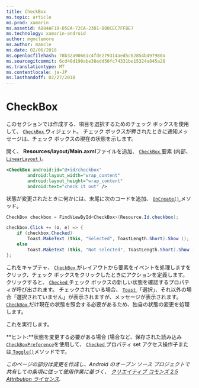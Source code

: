 ```yaml
---
title: CheckBox
ms.topic: article
ms.prod: xamarin
ms.assetid: A884AF10-D5EA-72CA-2301-B80CEC7FFBE7
ms.technology: xamarin-android
author: mgmclemore
ms.author: mamcle
ms.date: 02/06/2018
ms.openlocfilehash: 78b32a90661c4fde279314aed5c62854b497980a
ms.sourcegitcommit: 6cd40d190abe38edd50fc74331be15324a845a28
ms.translationtype: MT
ms.contentlocale: ja-JP
ms.lasthandoff: 02/27/2018
---
```

# <a name="checkbox"></a>CheckBox

このセクションでは作成する、項目を選択するためのチェック ボックスを使用して、 [ `CheckBox` ](https://developer.xamarin.com/api/type/Android.Widget.CheckBox)ウィジェット。 チェック ボックスが押されたときに通知メッセージは、チェック ボックスの現在の状態を示します。

開く、 **Resources/layout/Main.axml**ファイルを追加、 [ `CheckBox` ](https://developer.xamarin.com/api/type/Android.Widget.CheckBox/)要素 (内部、 [ `LinearLayout` ](https://developer.xamarin.com/api/type/Android.Widget.LinearLayout))。

```xml
<CheckBox android:id="@+id/checkbox"
        android:layout_width="wrap_content"
        android:layout_height="wrap_content"
        android:text="check it out" />
```

状態が変更されたときに何かには、末尾に次のコードを追加、 [ `OnCreate()` ](https://developer.xamarin.com/api/member/Android.App.Activity.OnCreate/p/Android.OS.Bundle/Android.OS.PersistableBundle)メソッド。

```csharp
CheckBox checkbox = FindViewById<CheckBox>(Resource.Id.checkbox);

checkbox.Click += (o, e) => {
    if (checkbox.Checked)
        Toast.MakeText (this, "Selected", ToastLength.Short).Show ();
    else
        Toast.MakeText (this, "Not selected", ToastLength.Short).Show ();
};
```

これをキャプチャ、 [ `CheckBox` ](https://developer.xamarin.com/api/type/Android.Widget.CheckBox/)がレイアウトから要素をイベントを処理しますをクリック、チェック ボックスをクリックしたときにアクションを定義します。 クリックすると、 [ `Checked` ](https://developer.xamarin.com/api/property/Android.Widget.CompoundButton.Checked/)チェック ボックスの新しい状態を確認するプロパティが呼び出されます。 チェックされている場合、 [ `Toast` ](https://developer.xamarin.com/api/type/Android.Widget.Toast/) 「選択」、それ以外の場合「選択されていません」が表示されますが、メッセージが表示されます。 [ `CheckBox` ](https://developer.xamarin.com/api/type/Android.Widget.CheckBox/)だけ現在の状態を照会する必要があるため、独自の状態の変更を処理します。

これを実行します。

**ヒント:**状態を変更する必要がある場合 (場合など、保存された読み込み[ `CheckBoxPreference`](https://developer.xamarin.com/api/type/Android.Preferences.CheckBoxPreference)を使用して、 [ `Checked` ](https://developer.xamarin.com/api/property/Android.Widget.CompoundButton.Checked)プロパティ set アクセス操作子または[ `Toggle()`](https://developer.xamarin.com/api/member/Android.Widget.CompoundButton.Toggle)メソッドです。

*このページの部分は変更を作成し、Android のオープン ソース プロジェクトで共有しての条項に従って使用作業に基づく、*
[*クリエイティブ コモンズ 2.5 Attribution ライセンス*](http://creativecommons.org/licenses/by/2.5/).
